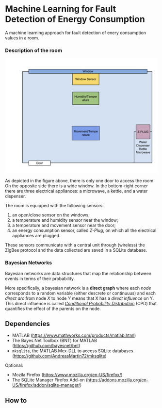 # Machine Learning for Fault Detection of Energy Consumption #

A machine learning approach for fault detection of enery consumption
values in a room.

### Description of the room

![Alt The relax room](img/room.png)

As depicted in the figure above, there is only one door to access the
room. On the opposite side there is a wide window. In the bottom-right corner
there are three electrical appliances: a microwave, a kettle, and a
water dispenser.

The room is equipped with the following sensors:

1. an open/close sensor on the windows;
2. a temperature and humidity sensor near the window;
3. a temperature and movement sensor near the door;
4. an energy consumption sensor, called _Z-Plug_, on which all the
   electrical appliances are plugged.

These sensors communicate with a central unit through (wireless) the
ZigBee protocol and the data collected are saved in a SQLite
database.

### Bayesian Networks

Bayesian networks are data structures that map the relationship between
events in terms of their probability.

More specifically, a bayesian network is a **direct graph** where each
_node_ corresponds to a random variable (either descrete or continuuus)
and each _direct arc_ from node $X$ to node $Y$ means that X has a
_direct influence_ on Y.  This direct influence is called
*[Conditional Probability Distribution](https://en.wikipedia.org/wiki/Conditional_probability_distribution)*
(CPD) that quantifies the effect of the parents on the node.



## Dependencies

* MATLAB (https://www.mathworks.com/products/matlab.html)
* The Bayes Net Toolbox (BNT) for MATLAB (https://github.com/bayesnet/bnt)
* `mksqlite`, the MATLAB Mex-DLL to access SQLite databases (https://github.com/AndreasMartin72/mksqlite)

Optional:

* Mozila Firefox (https://www.mozilla.org/en-US/firefox/)
* The SQLite Manager Firefox Add-on (https://addons.mozilla.org/en-US/firefox/addon/sqlite-manager/)

## How to
